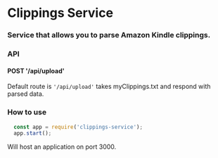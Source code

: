 # Clippings Service
### Service that allows you to parse Amazon Kindle clippings.

### API
#### POST '/api/upload'
Default route is `'/api/upload'` takes myClippings.txt and respond with parsed data.

### How to use
```javascript
  const app = require('clippings-service');
  app.start();
```
Will host an application on port 3000.
